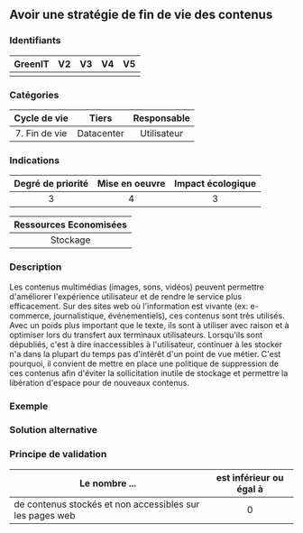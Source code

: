 ## Avoir une stratégie de fin de vie des contenus

### Identifiants

| GreenIT | V2  | V3  | V4  | V5  |
| :-----: | :-: | :-: | :-: | :-: |
|         |     |     |     |     |

### Catégories

| Cycle de vie  |   Tiers    | Responsable |
| :-----------: | :--------: | :---------: |
| 7. Fin de vie | Datacenter | Utilisateur |

### Indications

| Degré de priorité | Mise en oeuvre | Impact écologique |
| :---------------: | :------------: | :---------------: |
|         3         |       4        |         3         |

| Ressources Economisées |
| :--------------------: |
|        Stockage        |

### Description

Les contenus multimédias (images, sons, vidéos) peuvent permettre d'améliorer l'expérience utilisateur et de rendre le service plus efficacement.
Sur des sites web où l'information est vivante (ex: e-commerce, journalistique, événementiels), ces contenus sont très utilisés.
Avec un poids plus important que le texte, ils sont à utiliser avec raison et à optimiser lors du transfert aux terminaux utilisateurs.
Lorsqu'ils sont dépubliés, c'est à dire inaccessibles à l'utilisateur, continuer à les stocker n'a dans la plupart du temps pas d'intérêt d'un point
de vue métier. C'est pourquoi, il convient de mettre en place une politique de suppression de ces contenus afin d'éviter la sollicitation inutile
de stockage et permettre la libération d'espace pour de nouveaux contenus.

### Exemple

### Solution alternative

### Principe de validation

| Le nombre ...                                            | est inférieur ou égal à |
| -------------------------------------------------------- | :---------------------: |
| de contenus stockés et non accessibles sur les pages web |            0            |

